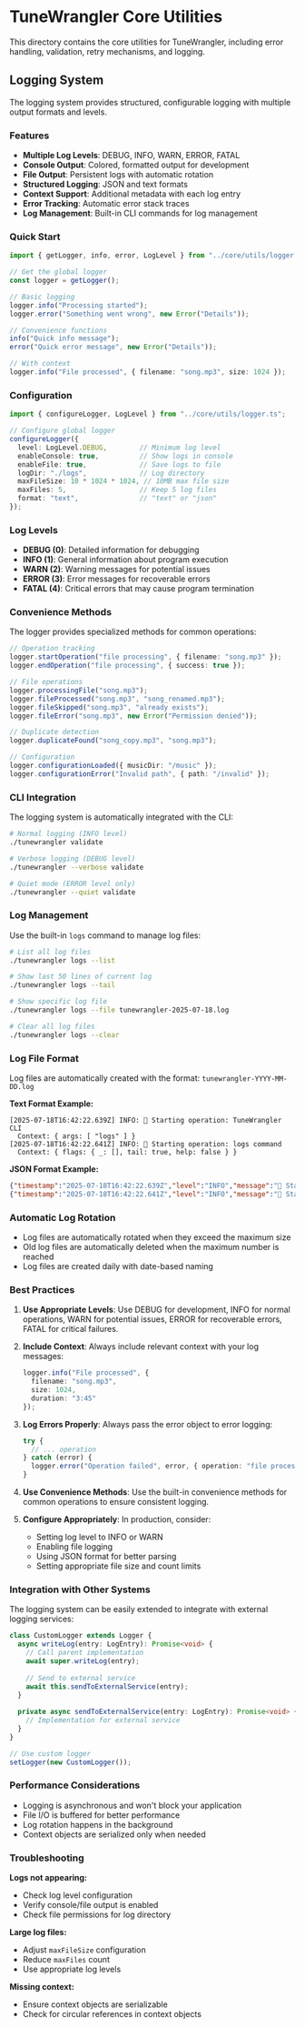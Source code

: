 # TuneWrangler Core Utilities

This directory contains the core utilities for TuneWrangler, including error handling, validation, retry mechanisms, and logging.

## Logging System

The logging system provides structured, configurable logging with multiple output formats and levels.

### Features

- **Multiple Log Levels**: DEBUG, INFO, WARN, ERROR, FATAL
- **Console Output**: Colored, formatted output for development
- **File Output**: Persistent logs with automatic rotation
- **Structured Logging**: JSON and text formats
- **Context Support**: Additional metadata with each log entry
- **Error Tracking**: Automatic error stack traces
- **Log Management**: Built-in CLI commands for log management

### Quick Start

```typescript
import { getLogger, info, error, LogLevel } from "../core/utils/logger.ts";

// Get the global logger
const logger = getLogger();

// Basic logging
logger.info("Processing started");
logger.error("Something went wrong", new Error("Details"));

// Convenience functions
info("Quick info message");
error("Quick error message", new Error("Details"));

// With context
logger.info("File processed", { filename: "song.mp3", size: 1024 });
```

### Configuration

```typescript
import { configureLogger, LogLevel } from "../core/utils/logger.ts";

// Configure global logger
configureLogger({
  level: LogLevel.DEBUG,        // Minimum log level
  enableConsole: true,          // Show logs in console
  enableFile: true,             // Save logs to file
  logDir: "./logs",             // Log directory
  maxFileSize: 10 * 1024 * 1024, // 10MB max file size
  maxFiles: 5,                  // Keep 5 log files
  format: "text",               // "text" or "json"
});
```

### Log Levels

- **DEBUG (0)**: Detailed information for debugging
- **INFO (1)**: General information about program execution
- **WARN (2)**: Warning messages for potential issues
- **ERROR (3)**: Error messages for recoverable errors
- **FATAL (4)**: Critical errors that may cause program termination

### Convenience Methods

The logger provides specialized methods for common operations:

```typescript
// Operation tracking
logger.startOperation("file processing", { filename: "song.mp3" });
logger.endOperation("file processing", { success: true });

// File operations
logger.processingFile("song.mp3");
logger.fileProcessed("song.mp3", "song_renamed.mp3");
logger.fileSkipped("song.mp3", "already exists");
logger.fileError("song.mp3", new Error("Permission denied"));

// Duplicate detection
logger.duplicateFound("song_copy.mp3", "song.mp3");

// Configuration
logger.configurationLoaded({ musicDir: "/music" });
logger.configurationError("Invalid path", { path: "/invalid" });
```

### CLI Integration

The logging system is automatically integrated with the CLI:

```bash
# Normal logging (INFO level)
./tunewrangler validate

# Verbose logging (DEBUG level)
./tunewrangler --verbose validate

# Quiet mode (ERROR level only)
./tunewrangler --quiet validate
```

### Log Management

Use the built-in `logs` command to manage log files:

```bash
# List all log files
./tunewrangler logs --list

# Show last 50 lines of current log
./tunewrangler logs --tail

# Show specific log file
./tunewrangler logs --file tunewrangler-2025-07-18.log

# Clear all log files
./tunewrangler logs --clear
```

### Log File Format

Log files are automatically created with the format: `tunewrangler-YYYY-MM-DD.log`

**Text Format Example:**
```
[2025-07-18T16:42:22.639Z] INFO: 🚀 Starting operation: TuneWrangler CLI
  Context: { args: [ "logs" ] }
[2025-07-18T16:42:22.641Z] INFO: 🚀 Starting operation: logs command
  Context: { flags: { _: [], tail: true, help: false } }
```

**JSON Format Example:**
```json
{"timestamp":"2025-07-18T16:42:22.639Z","level":"INFO","message":"🚀 Starting operation: TuneWrangler CLI","context":{"args":["logs"]}}
{"timestamp":"2025-07-18T16:42:22.641Z","level":"INFO","message":"🚀 Starting operation: logs command","context":{"flags":{"_":[],"tail":true,"help":false}}}
```

### Automatic Log Rotation

- Log files are automatically rotated when they exceed the maximum size
- Old log files are automatically deleted when the maximum number is reached
- Log files are created daily with date-based naming

### Best Practices

1. **Use Appropriate Levels**: Use DEBUG for development, INFO for normal operations, WARN for potential issues, ERROR for recoverable errors, FATAL for critical failures.

2. **Include Context**: Always include relevant context with your log messages:
   ```typescript
   logger.info("File processed", { 
     filename: "song.mp3", 
     size: 1024, 
     duration: "3:45" 
   });
   ```

3. **Log Errors Properly**: Always pass the error object to error logging:
   ```typescript
   try {
     // ... operation
   } catch (error) {
     logger.error("Operation failed", error, { operation: "file processing" });
   }
   ```

4. **Use Convenience Methods**: Use the built-in convenience methods for common operations to ensure consistent logging.

5. **Configure Appropriately**: In production, consider:
   - Setting log level to INFO or WARN
   - Enabling file logging
   - Using JSON format for better parsing
   - Setting appropriate file size and count limits

### Integration with Other Systems

The logging system can be easily extended to integrate with external logging services:

```typescript
class CustomLogger extends Logger {
  async writeLog(entry: LogEntry): Promise<void> {
    // Call parent implementation
    await super.writeLog(entry);
    
    // Send to external service
    await this.sendToExternalService(entry);
  }
  
  private async sendToExternalService(entry: LogEntry): Promise<void> {
    // Implementation for external service
  }
}

// Use custom logger
setLogger(new CustomLogger());
```

### Performance Considerations

- Logging is asynchronous and won't block your application
- File I/O is buffered for better performance
- Log rotation happens in the background
- Context objects are serialized only when needed

### Troubleshooting

**Logs not appearing:**
- Check log level configuration
- Verify console/file output is enabled
- Check file permissions for log directory

**Large log files:**
- Adjust `maxFileSize` configuration
- Reduce `maxFiles` count
- Use appropriate log levels

**Missing context:**
- Ensure context objects are serializable
- Check for circular references in context objects 
